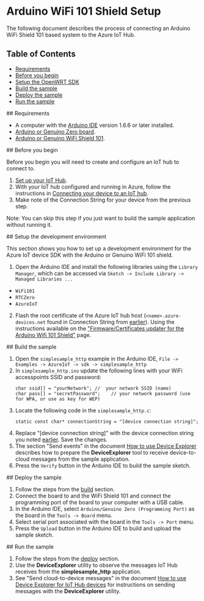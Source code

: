 # Arduino WiFi 101 Shield Setup

The following document describes the process of connecting an Arduino WiFi Shield 101 based system to the Azure IoT Hub.

## Table of Contents

- [Requirements](#requirements)
- [Before you begin](#beforebegin)
- [Setup the OpenWRT SDK](#setup)
- [Build the sample](#build)
- [Deploy the sample](#deploy)
- [Run the sample](#run)

<a name="requirements"/>
## Requirements

  - A computer with the [Arduino IDE](https://www.arduino.cc/en/Main/Software) version 1.6.6 or later installed.
  - [Arduino or Genuino Zero board](https://www.arduino.cc/en/Main/ArduinoBoardZero).
  - [Arduino or Genuino WiFi Shield 101](https://www.arduino.cc/en/Main/ArduinoWiFiShield101).

<a name="beforebegin"/>
## Before you begin

Before you begin you will need to create and configure an IoT hub to connect to.

  1. [Set up your IoT Hub][setup-iothub].
  2. With your IoT hub configured and running in Azure, follow the instructions in [Connecting your device to an IoT hub][provision-device].
  3. Make note of the Connection String for your device from the previous step.

Note: You can skip this step if you just want to build the sample application without running it.

<a name="setup"/>
## Setup the development environment

This section shows you how to set up a development environment for the Azure IoT device SDK with the Arduino or Genuino WiFi 101 shield.

1. Open the Arduino IDE and install the following libraries using the ```Library Manager```, which can be accessed via ```Sketch -> Include Library -> Managed Libraries ...```
  * ```WiFi101```
  * ```RTCZero```
  * ```AzureIoT```

2. Flash the root certificate of the Azure IoT hub host (```<name>.azure-devices.net``` found in Connection String from [earlier](#beforebegin)). Using the instructions available on the ["Firmware/Certificates updater for the Arduino Wifi 101 Shield"](https://github.com/arduino-libraries/WiFi101-FirmwareUpdater#usage) page.

 <a name="build"/>
## Build the sample

1. Open the ```simplesample_http``` example in the Arduino IDE, ```File -> Examples -> AzureIoT -> sdk -> simplesample_http```
2. In ```simplesample_http.ino``` update the following lines with your WiFi accesspoints SSID and password:
   ```
   char ssid[] = "yourNetwork"; //  your network SSID (name)
   char pass[] = "secretPassword";    // your network password (use for WPA, or use as key for WEP)
   ```
3. Locate the following code in the ```simplesample_http.c```:
   ```
   static const char* connectionString = "[device connection string]";
   ```
4. Replace "[device connection string]" with the device connection string you noted [earlier](#beforebegin). Save the changes.
5. The section "Send events" in the document [How to use Device Explorer](../../tools/DeviceExplorer/doc/how_to_use_device_explorer.md) describes how to prepare the **DeviceExplorer** tool to receive device-to-cloud messages from the sample application.
6. Press the ```Verify``` button in the Arduino IDE to build the sample sketch.  

<a name="deploy"/>
## Deploy the sample

1. Follow the steps from the [build](#build) section.
2. Connect the board to and the WiFi Shield 101 and connect the programming port of the board to your computer with a USB cable.
3. In the Arduino IDE, select ```Arduino/Genuino Zero (Programming Port)``` as the board in the ```Tools -> Board``` menu.
4. Select serial port associated with the board in the ```Tools -> Port``` menu.
5. Press the ```Upload``` button in the Arduino IDE to build and upload the sample sketch.

<a name="run"/>
## Run the sample


1. Follow the steps from the [deploy](#deploy) section.
2. Use the **DeviceExplorer** utility to observe the messages IoT Hub receives from the **simplesample_http** application.
3. See "Send cloud-to-device messages" in the document [How to use Device Explorer for IoT Hub devices][device-explorer] for instructions on sending messages with the **DeviceExplorer** utility.

[device-explorer]: ../../tools/DeviceExplorer/doc/how_to_use_device_explorer.md
[setup-iothub]: ../../doc/setup_iothub.md
[provision-device]: ./provision_device.md
